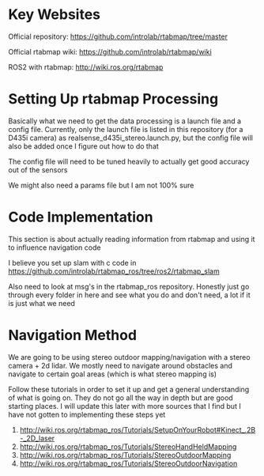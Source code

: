 # Key Websites
Official repository: https://github.com/introlab/rtabmap/tree/master

Official rtabmap wiki: https://github.com/introlab/rtabmap/wiki

ROS2 with rtabmap: http://wiki.ros.org/rtabmap

# Setting Up rtabmap Processing
Basically what we need to get the data processing is a launch file and a config file. Currently, only the launch file is listed in this repository (for a D435i camera) as realsense_d435i_stereo.launch.py, but the config file will also be added once I figure out how to do that

The config file will need to be tuned heavily to actually get good accuracy out of the sensors

We might also need a params file but I am not 100% sure

# Code Implementation
This section is about actually reading information from rtabmap and using it to influence navigation code

I believe you set up slam with c code in https://github.com/introlab/rtabmap_ros/tree/ros2/rtabmap_slam

Also need to look at msg's in the rtabmap_ros repository. Honestly just go through every folder in here and see what you do and don't need, a lot if it is just what we need

# Navigation Method
We are going to be using stereo outdoor mapping/navigation with a stereo camera + 2d lidar. We mostly need to navigate around obstacles and navigate to certain goal areas (which is what stereo mapping is)

Follow these tutorials in order to set it up and get a general understanding of what is going on. They do not go all the way in depth but are good starting places. I will update this later with more sources that I find but I have not gotten to implementing these steps yet

1. http://wiki.ros.org/rtabmap_ros/Tutorials/SetupOnYourRobot#Kinect_.2B-_2D_laser
2. http://wiki.ros.org/rtabmap_ros/Tutorials/StereoHandHeldMapping
3. http://wiki.ros.org/rtabmap_ros/Tutorials/StereoOutdoorMapping
4. http://wiki.ros.org/rtabmap_ros/Tutorials/StereoOutdoorNavigation
